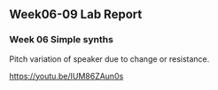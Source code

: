 ## Week06-09 Lab Report

### Week 06 Simple synths

Pitch variation of speaker due to change or resistance.

https://youtu.be/IUM86ZAun0s